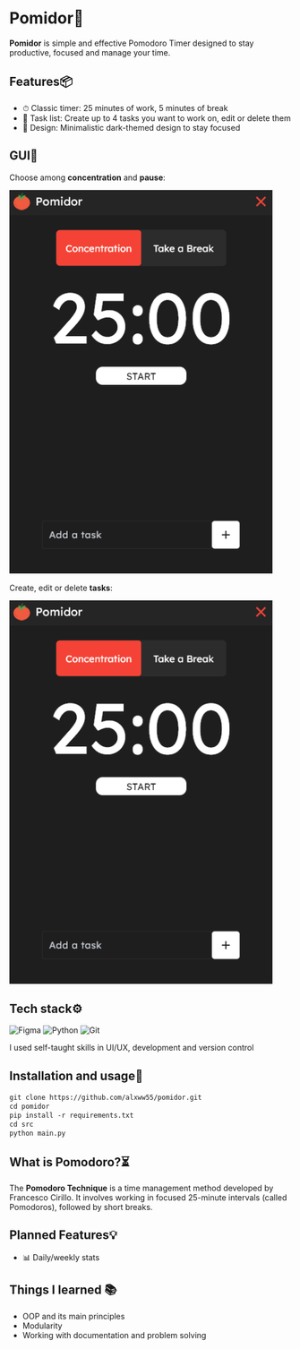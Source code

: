 # Pomidor🍅

**Pomidor** is simple and effective Pomodoro Timer designed to stay productive, focused and manage your time.

## Features📦

- ⏱ Classic timer: 25 minutes of work, 5 minutes of break
- 📝 Task list: Create up to 4 tasks you want to work on, edit or delete them
- 🌙 Design: Minimalistic dark-themed design to stay focused

## GUI🎨

Choose among **concentration** and **pause**:

![Mode](./src/assets/mode.gif)

Create, edit or delete **tasks**:

![Add Task](./src/assets/add_task.gif)

## Tech stack⚙️

![Figma](https://img.shields.io/badge/figma-%23F24E1E.svg?style=for-the-badge&logo=figma&logoColor=white) ![Python](https://img.shields.io/badge/python-3670A0?style=for-the-badge&logo=python&logoColor=ffdd54) ![Git](https://img.shields.io/badge/git-%23F05033.svg?style=for-the-badge&logo=git&logoColor=white)

I used self-taught skills in UI/UX, development and version control

## Installation and usage🚀

```
git clone https://github.com/alxww55/pomidor.git
cd pomidor
pip install -r requirements.txt
cd src
python main.py
```

## What is Pomodoro?⏳

The **Pomodoro Technique** is a time management method developed by Francesco Cirillo. It involves working in focused 25-minute intervals (called Pomodoros), followed by short breaks.

## Planned Features💡

- 📊 Daily/weekly stats

## Things I learned 📚

- OOP and its main principles
- Modularity
- Working with documentation and problem solving
